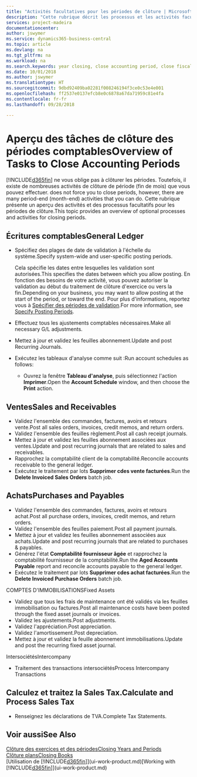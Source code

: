 ```yaml
---
title: "Activités facultatives pour les périodes de clôture | Microsoft Docs"
description: "Cette rubrique décrit les processus et les activités facultatifs pour la clôture des périodes comptables dans Business Central."
services: project-madeira
documentationcenter: 
author: jswymer
ms.service: dynamics365-business-central
ms.topic: article
ms.devlang: na
ms.tgt_pltfrm: na
ms.workload: na
ms.search.keywords: year closing, close accounting period, close fiscal year, aging, creditor payments, vendor payments
ms.date: 10/01/2018
ms.author: jswymer
ms.translationtype: HT
ms.sourcegitcommit: 9dbd92409ba02281f008246194f3ce0c53e4e001
ms.openlocfilehash: ff2537e0137efcb8e0c6878a67da71959c81e4fa
ms.contentlocale: fr-fr
ms.lasthandoff: 09/28/2018

---
```

# <a name="overview-of-tasks-to-close-accounting-periods"></a><span data-ttu-id="e29bc-103">Aperçu des tâches de clôture des périodes comptables</span><span class="sxs-lookup"><span data-stu-id="e29bc-103">Overview of Tasks to Close Accounting Periods</span></span>
[!INCLUDE[d365fin](includes/d365fin_md.md)] <span data-ttu-id="e29bc-104">ne vous oblige pas à clôturer les périodes. Toutefois, il existe de nombreuses activités de clôture de période (fin de mois) que vous pouvez effectuer.</span><span class="sxs-lookup"><span data-stu-id="e29bc-104"> does not force you to close periods, however, there are many period-end (month-end) activities that you can do.</span></span> <span data-ttu-id="e29bc-105">Cette rubrique présente un aperçu des activités et des processus facultatifs pour les périodes de clôture.</span><span class="sxs-lookup"><span data-stu-id="e29bc-105">This topic provides an overview of optional processes and activities for closing periods.</span></span>  

## <a name="general-ledger"></a><span data-ttu-id="e29bc-106">Écritures comptables</span><span class="sxs-lookup"><span data-stu-id="e29bc-106">General Ledger</span></span>
* <span data-ttu-id="e29bc-107">Spécifiez des plages de date de validation à l'échelle du système.</span><span class="sxs-lookup"><span data-stu-id="e29bc-107">Specify system-wide and user-specific posting periods.</span></span>  

    <span data-ttu-id="e29bc-108">Cela spécifie les dates entre lesquelles les validation sont autorisées.</span><span class="sxs-lookup"><span data-stu-id="e29bc-108">This specifies the dates between which you allow posting.</span></span> <span data-ttu-id="e29bc-109">En fonction des besoins de votre activité, vous pouvez autoriser la validation au début du traitement de clôture d'exercice ou vers la fin.</span><span class="sxs-lookup"><span data-stu-id="e29bc-109">Depending on your business, you may want to allow posting at the start of the period, or toward the end.</span></span> <span data-ttu-id="e29bc-110">Pour plus d'informations, reportez vous à [Spécifier des périodes de validation](finance-how-specify-posting-periods.md).</span><span class="sxs-lookup"><span data-stu-id="e29bc-110">For more information, see [Specify Posting Periods](finance-how-specify-posting-periods.md).</span></span>  
* <span data-ttu-id="e29bc-111">Effectuez tous les ajustements comptables nécessaires.</span><span class="sxs-lookup"><span data-stu-id="e29bc-111">Make all necessary G/L adjustments.</span></span>  
* <span data-ttu-id="e29bc-112">Mettez à jour et validez les feuilles abonnement.</span><span class="sxs-lookup"><span data-stu-id="e29bc-112">Update and post Recurring Journals.</span></span>  
  <!--* Process Consolidations-->
* <span data-ttu-id="e29bc-113">Exécutez les tableaux d'analyse comme suit :</span><span class="sxs-lookup"><span data-stu-id="e29bc-113">Run account schedules as follows:</span></span>  
  * <span data-ttu-id="e29bc-114">Ouvrez la fenêtre **Tableau d'analyse**, puis sélectionnez l'action **Imprimer**.</span><span class="sxs-lookup"><span data-stu-id="e29bc-114">Open the **Account Schedule** window, and then choose the **Print** action.</span></span>  

## <a name="sales-and-receivables"></a><span data-ttu-id="e29bc-115">Ventes</span><span class="sxs-lookup"><span data-stu-id="e29bc-115">Sales and Receivables</span></span>
* <span data-ttu-id="e29bc-116">Validez l'ensemble des commandes, factures, avoirs et retours vente.</span><span class="sxs-lookup"><span data-stu-id="e29bc-116">Post all sales orders, invoices, credit memos, and return orders.</span></span>  
* <span data-ttu-id="e29bc-117">Validez l'ensemble des feuilles règlement.</span><span class="sxs-lookup"><span data-stu-id="e29bc-117">Post all cash receipt journals.</span></span>  
* <span data-ttu-id="e29bc-118">Mettez à jour et validez les feuilles abonnement associées aux ventes.</span><span class="sxs-lookup"><span data-stu-id="e29bc-118">Update and post recurring journals that are related to sales and receivables.</span></span>  
* <span data-ttu-id="e29bc-119">Rapprochez la comptabilité client de la comptabilité.</span><span class="sxs-lookup"><span data-stu-id="e29bc-119">Reconcile accounts receivable to the general ledger.</span></span>  
* <span data-ttu-id="e29bc-120">Exécutez le traitement par lots **Supprimer cdes vente facturées**.</span><span class="sxs-lookup"><span data-stu-id="e29bc-120">Run the **Delete Invoiced Sales Orders** batch job.</span></span>  

## <a name="purchases-and-payables"></a><span data-ttu-id="e29bc-121">Achats</span><span class="sxs-lookup"><span data-stu-id="e29bc-121">Purchases and Payables</span></span>
* <span data-ttu-id="e29bc-122">Validez l'ensemble des commandes, factures, avoirs et retours achat.</span><span class="sxs-lookup"><span data-stu-id="e29bc-122">Post all purchase orders, invoices, credit memos, and return orders.</span></span>  
* <span data-ttu-id="e29bc-123">Validez l'ensemble des feuilles paiement.</span><span class="sxs-lookup"><span data-stu-id="e29bc-123">Post all payment journals.</span></span>  
* <span data-ttu-id="e29bc-124">Mettez à jour et validez les feuilles abonnement associées aux achats.</span><span class="sxs-lookup"><span data-stu-id="e29bc-124">Update and post recurring journals that are related to purchases & payables.</span></span>  
* <span data-ttu-id="e29bc-125">Générez l'état **Comptabilité fournisseur âgée** et rapprochez la comptabilité fournisseur de la comptabilité.</span><span class="sxs-lookup"><span data-stu-id="e29bc-125">Run the **Aged Accounts Payable** report and reconcile accounts payable to the general ledger.</span></span>  
* <span data-ttu-id="e29bc-126">Exécutez le traitement par lots **Supprimer cdes achat facturées**.</span><span class="sxs-lookup"><span data-stu-id="e29bc-126">Run the **Delete Invoiced Purchase Orders** batch job.</span></span>  

<span data-ttu-id="e29bc-127">COMPTES D'IMMOBILISATIONS</span><span class="sxs-lookup"><span data-stu-id="e29bc-127">Fixed Assets</span></span>
* <span data-ttu-id="e29bc-128">Validez que tous les frais de maintenance ont été validés via les feuilles immobilisation ou factures.</span><span class="sxs-lookup"><span data-stu-id="e29bc-128">Post all maintenance costs have been posted through the fixed asset journals or invoices.</span></span>
* <span data-ttu-id="e29bc-129">Validez les ajustements.</span><span class="sxs-lookup"><span data-stu-id="e29bc-129">Post adjustments.</span></span>
* <span data-ttu-id="e29bc-130">Validez l'appréciation.</span><span class="sxs-lookup"><span data-stu-id="e29bc-130">Post appreciation.</span></span>
* <span data-ttu-id="e29bc-131">Validez l'amortissement.</span><span class="sxs-lookup"><span data-stu-id="e29bc-131">Post depreciation.</span></span>
* <span data-ttu-id="e29bc-132">Mettez à jour et validez la feuille abonnement immobilisations.</span><span class="sxs-lookup"><span data-stu-id="e29bc-132">Update and post the recurring fixed asset journal.</span></span>

<span data-ttu-id="e29bc-133">Intersociétés</span><span class="sxs-lookup"><span data-stu-id="e29bc-133">Intercompany</span></span>
* <span data-ttu-id="e29bc-134">Traitement des transactions intersociétés</span><span class="sxs-lookup"><span data-stu-id="e29bc-134">Process Intercompany Transactions</span></span>

## <a name="calculate-and-process-sales-tax"></a><span data-ttu-id="e29bc-135">Calculez et traitez la Sales Tax.</span><span class="sxs-lookup"><span data-stu-id="e29bc-135">Calculate and Process Sales Tax</span></span>
* <span data-ttu-id="e29bc-136">Renseignez les déclarations de TVA.</span><span class="sxs-lookup"><span data-stu-id="e29bc-136">Complete Tax Statements.</span></span>  

## <a name="see-also"></a><span data-ttu-id="e29bc-137">Voir aussi</span><span class="sxs-lookup"><span data-stu-id="e29bc-137">See Also</span></span>
[<span data-ttu-id="e29bc-138">Clôture des exercices et des périodes</span><span class="sxs-lookup"><span data-stu-id="e29bc-138">Closing Years and Periods</span></span>](year-close-years-periods.md)  
[<span data-ttu-id="e29bc-139">Clôture plans</span><span class="sxs-lookup"><span data-stu-id="e29bc-139">Closing Books</span></span>](year-close-books.md)  
<span data-ttu-id="e29bc-140">[Utilisation de [!INCLUDE[d365fin](includes/d365fin_md.md)]](ui-work-product.md)</span><span class="sxs-lookup"><span data-stu-id="e29bc-140">[Working with [!INCLUDE[d365fin](includes/d365fin_md.md)]](ui-work-product.md)</span></span>

